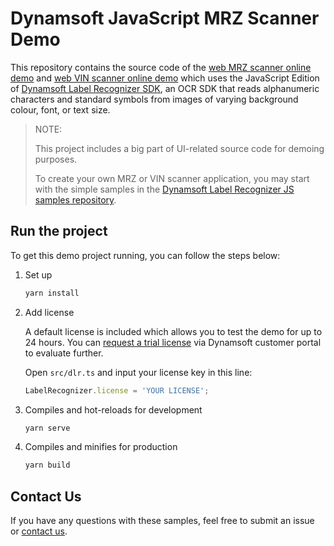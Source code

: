 # Dynamsoft JavaScript MRZ Scanner Demo

This repository contains the source code of the [web MRZ scanner online demo](https://demo.dynamsoft.com/label-recognizer-js/mrz-scanner.html) and [web VIN scanner online demo](https://demo.dynamsoft.com/label-recognizer-js/vin.html) which uses the JavaScript Edition of [Dynamsoft Label Recognizer SDK](https://www.dynamsoft.com/label-recognition/overview/), an OCR SDK that reads alphanumeric characters and standard symbols from images of varying background colour, font, or text size.

> NOTE:
>
> This project includes a big part of UI-related source code for demoing purposes. 
>
> To create your own MRZ or VIN scanner application, you may start with the simple samples in the [Dynamsoft Label Recognizer JS samples repository](https://github.com/Dynamsoft/label-recognizer-javascript-samples).

## Run the project

To get this demo project running, you can follow the steps below:

1. Set up

    ```cmd
    yarn install
    ```

2. Add license

    A default license is included which allows you to test the demo for up to 24 hours. You can [request a trial license](https://www.dynamsoft.com/customer/license/trialLicense?product=dlr) via Dynamsoft customer portal to evaluate further.

    Open `src/dlr.ts` and input your license key in this line:

    ```ts
    LabelRecognizer.license = 'YOUR LICENSE';
    ```

3. Compiles and hot-reloads for development

    ```cmd
    yarn serve
    ```

4. Compiles and minifies for production

    ```cmd
    yarn build
    ```

## Contact Us

If you have any questions with these samples, feel free to submit an issue or [contact us](https://www.dynamsoft.com/company/contact/).
